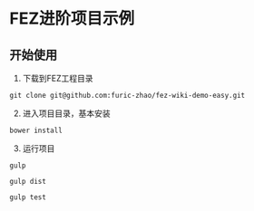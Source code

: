 # FEZ进阶项目示例

## 开始使用

1. 下载到FEZ工程目录

```
git clone git@github.com:furic-zhao/fez-wiki-demo-easy.git
```

2. 进入项目目录，基本安装

```
bower install
```

3. 运行项目

```
gulp

gulp dist

gulp test
```

